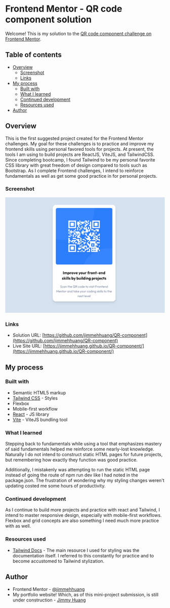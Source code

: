 # Frontend Mentor - QR code component solution

Welcome! This is my solution to the [QR code component challenge on Frontend Mentor](https://www.frontendmentor.io/challenges/qr-code-component-iux_sIO_H). 

## Table of contents

- [Overview](#overview)
  - [Screenshot](#screenshot)
  - [Links](#links)
- [My process](#my-process)
  - [Built with](#built-with)
  - [What I learned](#what-i-learned)
  - [Continued development](#continued-development)
  - [Resources used](#resources-used)
- [Author](#author)

## Overview

This is the first suggested project created for the Frontend Mentor challenges. My goal for these challenges is to practice and improve my frontend skills using personal favored tools for projects. At present, the tools I am using to build projects are ReactJS, ViteJS, and TailwindCSS. Since completing bootcamp, I found Tailwind to be my personal favorite CSS library with great freedom of design compared to tools such as Bootstrap. As I complete Frontend challenges, I intend to reinforce fundamentals as well as get some good practice in for personal projects.

### Screenshot

![The finished solution](./images/screenshot.png)

### Links

- Solution URL: [https://github.com/jimmehhuang/QR-component](https://github.com/jimmehhuang/QR-component)
- Live Site URL: [https://jimmehhuang.github.io/QR-component/](https://jimmehhuang.github.io/QR-component/)

## My process

### Built with

- Semantic HTML5 markup
- [Tailwind CSS](http://tailwindcss.com/) - Styles
- Flexbox
- Mobile-first workflow
- [React](https://reactjs.org/) - JS library
- [Vite](https://vitejs.dev) - ViteJS bundling tool

### What I learned

Stepping back to fundamentals while using a tool that emphasizes mastery of said fundamentals helped me reinforce some nearly-lost knowledge. Naturally I do not intend to construct static HTML pages for future projects, but remembering how exactly they function was good practice.

Additionally, I mistakenly was attempting to run the static HTML page instead of going the route of npm run dev like I had noted in the package.json. The frustration of wondering why my styling changes weren't updating costed me some hours of productivity.

### Continued development

As I continue to build more projects and practice with react and Tailwind, I intend to master responsive design, especially with mobile-first workflows. Flexbox and grid concepts are also something I need much more practice with as well.

### Resources used

- [Tailwind Docs](https://tailwindcss.com/docs/installation) - The main resource I used for styling was the documentation itself. I referred to this constantly for practice and to become accustomed to Tailwind stylization.

## Author

- Frontend Mentor - [@jimmehhuang](https://www.frontendmentor.io/profile/jimmehhuang)
- My portfolio website! Which, as of this mini-project submission, is still under construction - [Jimmy Huang](https://jimmehhuang.com)
